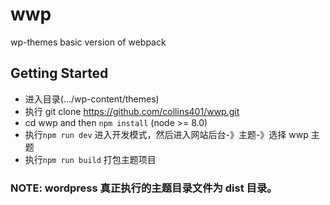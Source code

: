 # wwp
wp-themes basic version of webpack 
## Getting Started
  - 进入目录(.../wp-content/themes)
  - 执行 git clone https://github.com/collins401/wwp.git
  - cd wwp and then `npm install` (node >= 8.0)
  - 执行`npm run dev` 进入开发模式，然后进入网站后台-》主题-》选择 wwp 主题
  - 执行`npm run build`  打包主题项目
  
### NOTE: wordpress 真正执行的主题目录文件为 dist 目录。
